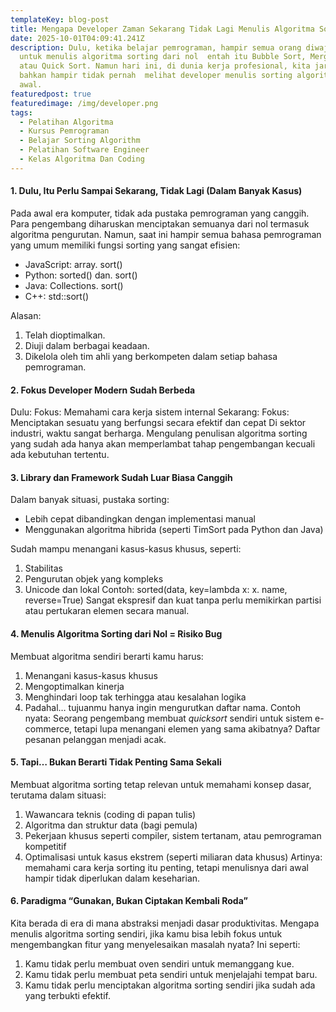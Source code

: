 ```yaml
---
templateKey: blog-post
title: Mengapa Developer Zaman Sekarang Tidak Lagi Menulis Algoritma Sorting dari Nol
date: 2025-10-01T04:09:41.241Z
description: Dulu, ketika belajar pemrograman, hampir semua orang diwajibkan
  untuk menulis algoritma sorting dari nol  entah itu Bubble Sort, Merge Sort,
  atau Quick Sort. Namun hari ini, di dunia kerja profesional, kita jarang
  bahkan hampir tidak pernah  melihat developer menulis sorting algoritma dari
  awal.
featuredpost: true
featuredimage: /img/developer.png
tags:
  - Pelatihan Algoritma
  - Kursus Pemrograman
  - Belajar Sorting Algorithm
  - Pelatihan Software Engineer
  - Kelas Algoritma Dan Coding
---
```

#### 1. Dulu, Itu Perlu Sampai Sekarang, Tidak Lagi (Dalam Banyak Kasus)

Pada awal era komputer, tidak ada pustaka pemrograman yang canggih. Para pengembang diharuskan menciptakan semuanya dari nol termasuk algoritma pengurutan. Namun, saat ini hampir semua bahasa pemrograman yang umum memiliki fungsi sorting yang sangat efisien:

* JavaScript: array. sort()
* Python: sorted() dan. sort()
* Java: Collections. sort()
* C++: std::sort()

Alasan:

1. Telah dioptimalkan.
2. Diuji dalam berbagai keadaan.
3. Dikelola oleh tim ahli yang berkompeten dalam setiap bahasa pemrograman.

#### 2. Fokus Developer Modern Sudah Berbeda

Dulu:
Fokus: Memahami cara kerja sistem internal
Sekarang:
Fokus: Menciptakan sesuatu yang berfungsi secara efektif dan cepat
Di sektor industri, waktu sangat berharga. Mengulang penulisan algoritma sorting yang sudah ada hanya akan memperlambat tahap pengembangan kecuali ada kebutuhan tertentu.

#### 3. Library dan Framework Sudah Luar Biasa Canggih

Dalam banyak situasi, pustaka sorting:

* Lebih cepat dibandingkan dengan implementasi manual
* Menggunakan algoritma hibrida (seperti TimSort pada Python dan Java)

Sudah mampu menangani kasus-kasus khusus, seperti:

1. Stabilitas
2. Pengurutan objek yang kompleks
3. Unicode dan lokal
   Contoh:
      sorted(data, key=lambda x: x. name, reverse=True)
   Sangat ekspresif dan kuat tanpa perlu memikirkan partisi atau pertukaran elemen secara manual.

#### 4. Menulis Algoritma Sorting dari Nol = Risiko Bug

Membuat algoritma sendiri berarti kamu harus:

1. Menangani kasus-kasus khusus
2. Mengoptimalkan kinerja
3. Menghindari loop tak terhingga atau kesalahan logika
4. Padahal… tujuanmu hanya ingin mengurutkan daftar nama.
    Contoh nyata:
    Seorang pengembang membuat *quicksort* sendiri untuk sistem e-commerce, tetapi lupa menangani elemen yang sama akibatnya? Daftar pesanan pelanggan menjadi acak.

#### 5. Tapi… Bukan Berarti Tidak Penting Sama Sekali

Membuat algoritma sorting tetap relevan untuk memahami konsep dasar, terutama dalam situasi:

1. Wawancara teknis (coding di papan tulis)
2. Algoritma dan struktur data (bagi pemula)
3. Pekerjaan khusus seperti compiler, sistem tertanam, atau pemrograman kompetitif
4. Optimalisasi untuk kasus ekstrem (seperti miliaran data khusus)
    Artinya: memahami cara kerja sorting itu penting, tetapi menulisnya dari awal hampir tidak diperlukan dalam keseharian.

#### 6. Paradigma “Gunakan, Bukan Ciptakan Kembali Roda”

Kita berada di era di mana abstraksi menjadi dasar produktivitas.
Mengapa menulis algoritma sorting sendiri, jika kamu bisa lebih fokus untuk mengembangkan fitur yang menyelesaikan masalah nyata?
Ini seperti:

1. Kamu tidak perlu membuat oven sendiri untuk memanggang kue.
2. Kamu tidak perlu membuat peta sendiri untuk menjelajahi tempat baru.
3. Kamu tidak perlu menciptakan algoritma sorting sendiri jika sudah ada yang terbukti efektif.